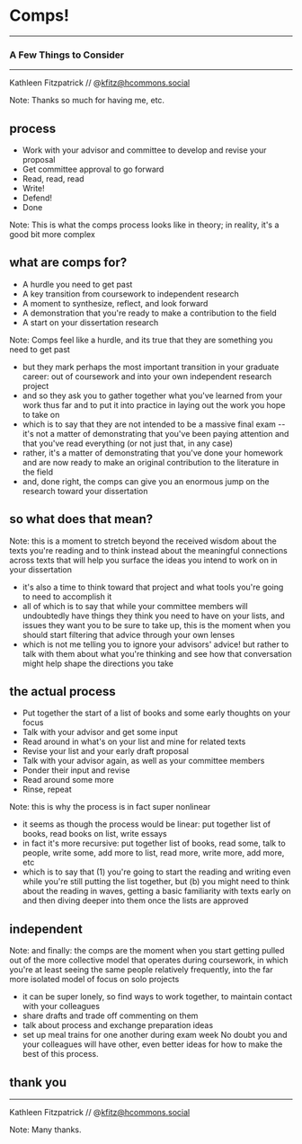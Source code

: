 # Comps!
---
### A Few Things to Consider
---
<smaller>Kathleen Fitzpatrick // @kfitz@hcommons.social</smaller><br />

Note: Thanks so much for having me, etc.


## process
- Work with your advisor and committee to develop and revise your proposal
- Get committee approval to go forward
- Read, read, read
- Write!
- Defend!
- Done

Note: This is what the comps process looks like in theory; in reality, it's a good bit more complex


## what are comps for?
- A hurdle you need to get past
- A key transition from coursework to independent research
- A moment to synthesize, reflect, and look forward
- A demonstration that you're ready to make a contribution to the field
- A start on your dissertation research

Note: Comps feel like a hurdle, and its true that they are something you need to get past
- but they mark perhaps the most important transition in your graduate career: out of coursework and into your own independent research project
- and so they ask you to gather together what you've learned from your work thus far and to put it into practice in laying out the work you hope to take on
- which is to say that they are not intended to be a massive final exam -- it's not a matter of demonstrating that you've been paying attention and that you've read everything (or not just that, in any case)
- rather, it's a matter of demonstrating that you've done your homework and are now ready to make an original contribution to the literature in the field
- and, done right, the comps can give you an enormous jump on the research toward your dissertation


## so what does that mean?

Note: this is a moment to stretch beyond the received wisdom about the texts you're reading and to think instead about the meaningful connections across texts that will help you surface the ideas you intend to work on in your dissertation
- it's also a time to think toward that project and what tools you're going to need to accomplish it
- all of which is to say that while your committee members will undoubtedly have things they think you need to have on your lists, and issues they want you to be sure to take up, this is the moment when you should start filtering that advice through your own lenses
- which is not me telling you to ignore your advisors' advice! but rather to talk with them about what you're thinking and see how that conversation might help shape the directions you take


## the actual process
- Put together the start of a list of books and some early thoughts on your focus
- Talk with your advisor and get some input
- Read around in what's on your list and mine for related texts
- Revise your list and your early draft proposal
- Talk with your advisor again, as well as your committee members
- Ponder their input and revise
- Read around some more
- Rinse, repeat

Note: this is why the process is in fact super nonlinear
- it seems as though the process would be linear: put together list of books, read books on list, write essays
- in fact it's more recursive: put together list of books, read some, talk to people, write some, add more to list, read more, write more, add more, etc
- which is to say that (1) you're going to start the reading and writing even while you're still putting the list together, but (b) you might need to think about the reading in waves, getting a basic familiarity with texts early on and then diving deeper into them once the lists are approved


## independent

Note: and finally: the comps are the moment when you start getting pulled out of the more collective model that operates during coursework, in which you're at least seeing the same people relatively frequently, into the far more isolated model of focus on solo projects
- it can be super lonely, so find ways to work together, to maintain contact with your colleagues
- share drafts and trade off commenting on them
- talk about process and exchange preparation ideas
- set up meal trains for one another during exam week
No doubt you and your colleagues will have other, even better ideas for how to make the best of this process.


## thank you
---
<smaller>Kathleen Fitzpatrick // @kfitz@hcommons.social</smaller>

Note: Many thanks.
